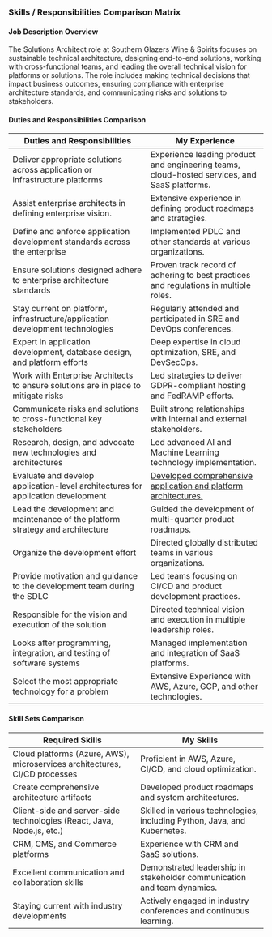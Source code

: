 ### Skills / Responsibilities Comparison Matrix

#### Job Description Overview
The Solutions Architect role at Southern Glazers Wine & Spirits focuses on sustainable technical architecture, designing end-to-end solutions, working with cross-functional teams, and leading the overall technical vision for platforms or solutions. The role includes making technical decisions that impact business outcomes, ensuring compliance with enterprise architecture standards, and communicating risks and solutions to stakeholders.

#### Duties and Responsibilities Comparison

| **Duties and Responsibilities** | **My Experience** |
|--------------------------------|---------------------|
| Deliver appropriate solutions across application or infrastructure platforms | Experience leading product and engineering teams, cloud-hosted services, and SaaS platforms. |
| Assist enterprise architects in defining enterprise vision. | Extensive experience in defining product roadmaps and strategies. |
| Define and enforce application development standards across the enterprise | Implemented PDLC and other standards at various organizations. |
| Ensure solutions designed adhere to enterprise architecture standards | Proven track record of adhering to best practices and regulations in multiple roles. |
| Stay current on platform, infrastructure/application development technologies | Regularly attended and participated in SRE and DevOps conferences. |
| Expert in application development, database design, and platform efforts | Deep expertise in cloud optimization, SRE, and DevSecOps. |
| Work with Enterprise Architects to ensure solutions are in place to mitigate risks | Led strategies to deliver GDPR-compliant hosting and FedRAMP efforts. |
| Communicate risks and solutions to cross-functional key stakeholders | Built strong relationships with internal and external stakeholders. |
| Research, design, and advocate new technologies and architectures | Led advanced AI and Machine Learning technology implementation. |
| Evaluate and develop application-level architectures for application development | [Developed comprehensive application and platform architectures.](images/Global%20Corp%20Auth%20Flow.jpg) |
| Lead the development and maintenance of the platform strategy and architecture | Guided the development of multi-quarter product roadmaps. |
| Organize the development effort | Directed globally distributed teams in various organizations. |
| Provide motivation and guidance to the development team during the SDLC | Led teams focusing on CI/CD and product development practices. |
| Responsible for the vision and execution of the solution | Directed technical vision and execution in multiple leadership roles. |
| Looks after programming, integration, and testing of software systems | Managed implementation and integration of SaaS platforms. |
| Select the most appropriate technology for a problem | Extensive Experience with AWS, Azure, GCP, and other technologies. |

#### Skill Sets Comparison

| **Required Skills** | **My Skills** |
|---------------------|-----------------|
| Cloud platforms (Azure, AWS), microservices architectures, CI/CD processes | Proficient in AWS, Azure, CI/CD, and cloud optimization. |
| Create comprehensive architecture artifacts | Developed product roadmaps and system architectures. |
| Client-side and server-side technologies (React, Java, Node.js, etc.) | Skilled in various technologies, including Python, Java, and Kubernetes. |
| CRM, CMS, and Commerce platforms | Experience with CRM and SaaS solutions. |
| Excellent communication and collaboration skills | Demonstrated leadership in stakeholder communication and team dynamics. |
| Staying current with industry developments | Actively engaged in industry conferences and continuous learning. |

